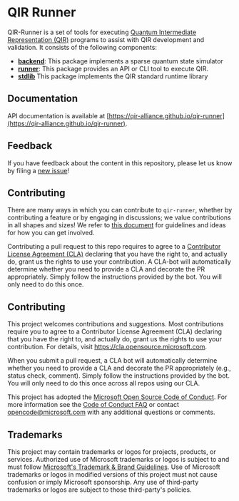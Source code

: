# QIR Runner

QIR-Runner is a set of tools for executing [Quantum
Intermediate Representation (QIR)](https://github.com/qir-alliance/qir-spec) programs to assist with QIR development and validation. It consists of the following components:

- [**backend**](backend):
 This package implements a sparse quantum state simulator
- [**runner**](runner):
  This package provides an API or CLI tool to execute QIR.
- [**stdlib**](stdlib)
  This package implements the QIR standard runtime library
## Documentation

API documentation is available at [https://qir-alliance.github.io/qir-runner](https://qir-alliance.github.io/qir-runner).

## Feedback

If you have feedback about the content in this repository, please let us know by
filing a [new issue](https://github.com/qir-alliance/qir-runner/issues/new)!

## Contributing

There are many ways in which you can contribute to `qir-runner`, whether by
contributing a feature or by engaging in discussions; we value contributions in
all shapes and sizes! We refer to [this document](CONTRIBUTING.md) for
guidelines and ideas for how you can get involved.

Contributing a pull request to this repo requires to agree to a [Contributor
License Agreement
(CLA)](https://en.wikipedia.org/wiki/Contributor_License_Agreement) declaring
that you have the right to, and actually do, grant us the rights to use your
contribution. A CLA-bot will automatically determine whether you need to provide
a CLA and decorate the PR appropriately. Simply follow the
instructions provided by the bot. You will only need to do this once.

## Contributing

This project welcomes contributions and suggestions.  Most contributions require you to agree to a
Contributor License Agreement (CLA) declaring that you have the right to, and actually do, grant us
the rights to use your contribution. For details, visit https://cla.opensource.microsoft.com.

When you submit a pull request, a CLA bot will automatically determine whether you need to provide
a CLA and decorate the PR appropriately (e.g., status check, comment). Simply follow the instructions
provided by the bot. You will only need to do this once across all repos using our CLA.

This project has adopted the [Microsoft Open Source Code of Conduct](https://opensource.microsoft.com/codeofconduct/).
For more information see the [Code of Conduct FAQ](https://opensource.microsoft.com/codeofconduct/faq/) or
contact [opencode@microsoft.com](mailto:opencode@microsoft.com) with any additional questions or comments.

## Trademarks

This project may contain trademarks or logos for projects, products, or services. Authorized use of Microsoft 
trademarks or logos is subject to and must follow 
[Microsoft's Trademark & Brand Guidelines](https://www.microsoft.com/en-us/legal/intellectualproperty/trademarks/usage/general).
Use of Microsoft trademarks or logos in modified versions of this project must not cause confusion or imply Microsoft sponsorship.
Any use of third-party trademarks or logos are subject to those third-party's policies.
